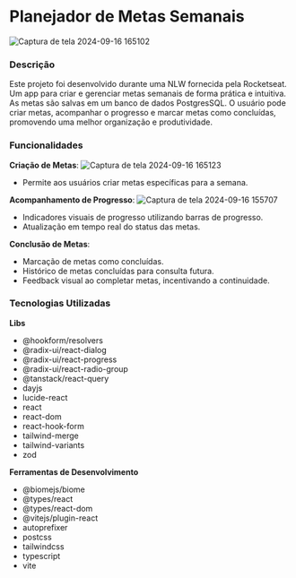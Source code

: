 # **Planejador de Metas Semanais**
![Captura de tela 2024-09-16 165102](https://github.com/user-attachments/assets/e2f2a08e-7aee-492c-ac56-841dad75d4ad)




### Descrição

Este projeto foi desenvolvido durante uma NLW fornecida pela Rocketseat. Um app para criar e gerenciar metas semanais de forma prática e intuitiva. As metas são salvas em um banco de dados PostgresSQL. O usuário pode criar metas, acompanhar o progresso e marcar metas como concluídas, promovendo uma melhor organização e produtividade.

### Funcionalidades

**Criação de Metas**:
![Captura de tela 2024-09-16 165123](https://github.com/user-attachments/assets/4eb3dd11-a8a9-430c-a256-127ea32ae7a8)

- Permite aos usuários criar metas específicas para a semana.

**Acompanhamento de Progresso**:
![Captura de tela 2024-09-16 155707](https://github.com/user-attachments/assets/ae46154c-5eb1-4079-8e82-b3930cbb7819)

- Indicadores visuais de progresso utilizando barras de progresso.
- Atualização em tempo real do status das metas.

**Conclusão de Metas**:

- Marcação de metas como concluídas.
- Histórico de metas concluídas para consulta futura.
- Feedback visual ao completar metas, incentivando a continuidade.

### Tecnologias Utilizadas

**Libs**

- @hookform/resolvers
- @radix-ui/react-dialog
- @radix-ui/react-progress
- @radix-ui/react-radio-group
- @tanstack/react-query
- dayjs
- lucide-react
- react
- react-dom
- react-hook-form
- tailwind-merge
- tailwind-variants
- zod

**Ferramentas de Desenvolvimento**

- @biomejs/biome
- @types/react
- @types/react-dom
- @vitejs/plugin-react
- autoprefixer
- postcss
- tailwindcss
- typescript
- vite

